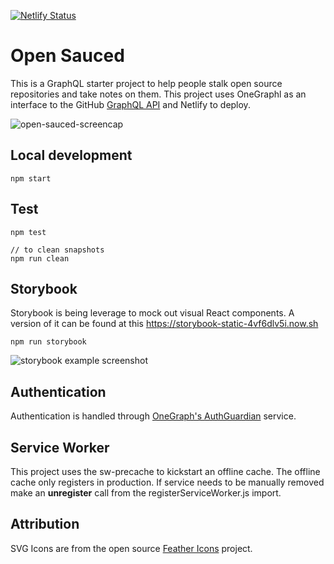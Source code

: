 [![Netlify Status](https://api.netlify.com/api/v1/badges/76a3de8e-270c-4adf-89d5-3a3863da74e6/deploy-status)](https://app.netlify.com/sites/open-sauced/deploys)

# Open Sauced

This is a GraphQL starter project to help people stalk open source repositories and take notes on them. This project uses OneGraphl as an interface to the GitHub [GraphQL API](https://developer.github.com/v4/) and Netlify to deploy.

![open-sauced-screencap](https://user-images.githubusercontent.com/5713670/68147572-37bb9a00-ff32-11e9-84a3-f2efd1a78123.png)

## Local development
```
npm start
```

## Test

```
npm test

// to clean snapshots
npm run clean
```
## Storybook
Storybook is being leverage to mock out visual React components. A version of it can be found at this https://storybook-static-4vf6dlv5i.now.sh
```
npm run storybook
```
![storybook example screenshot](https://user-images.githubusercontent.com/5713670/68147486-0cd14600-ff32-11e9-8cc0-fd91f4171b87.png)

## Authentication
Authentication is handled through [OneGraph's AuthGuardian](https://www.onegraph.com/docs/auth_guardian.html) service. 

## Service Worker
This project uses the sw-precache to kickstart an offline cache. The
offline cache only registers in production. If service needs to be
manually removed make an **unregister** call from the registerServiceWorker.js import. 

## Attribution
SVG Icons are from the open source [Feather Icons]() project. 

